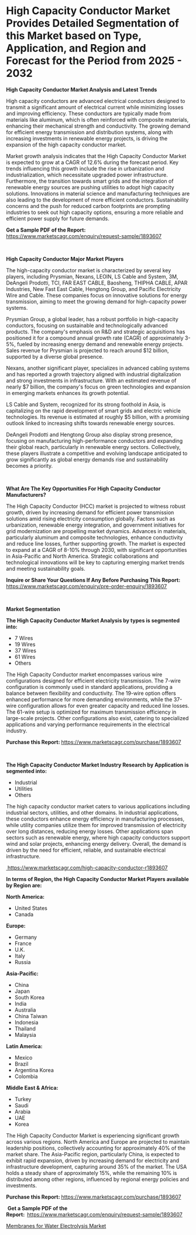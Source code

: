 <p><h1>High Capacity Conductor Market Provides Detailed Segmentation of this Market based on Type, Application, and Region and Forecast for the Period from 2025 - 2032</h1></p><p><strong>High Capacity Conductor Market Analysis and Latest Trends</strong></p>
<p><p>High capacity conductors are advanced electrical conductors designed to transmit a significant amount of electrical current while minimizing losses and improving efficiency. These conductors are typically made from materials like aluminum, which is often reinforced with composite materials, enhancing their mechanical strength and conductivity. The growing demand for efficient energy transmission and distribution systems, along with increasing investments in renewable energy projects, is driving the expansion of the high capacity conductor market.</p><p>Market growth analysis indicates that the High Capacity Conductor Market is expected to grow at a CAGR of 12.6% during the forecast period. Key trends influencing this growth include the rise in urbanization and industrialization, which necessitate upgraded power infrastructure. Furthermore, the transition towards smart grids and the integration of renewable energy sources are pushing utilities to adopt high capacity solutions. Innovations in material science and manufacturing techniques are also leading to the development of more efficient conductors. Sustainability concerns and the push for reduced carbon footprints are prompting industries to seek out high capacity options, ensuring a more reliable and efficient power supply for future demands.</p></p>
<p><strong>Get a Sample PDF of the Report:&nbsp;</strong> <a href="https://www.marketscagr.com/enquiry/request-sample/1893607?utm_campaign=2041&utm_medium=2&utm_source=Github&utm_content=ia&utm_term=03042025&utm_id=high-capacity-conductor">https://www.marketscagr.com/enquiry/request-sample/1893607</a></p>
<p>&nbsp;</p>
<p><strong>High Capacity Conductor Major Market Players</strong></p>
<p><p>The high-capacity conductor market is characterized by several key players, including Prysmian, Nexans, LEOIN, LS Cable and System, 3M, DeAngeli Prodotti, TCI, FAR EAST CABLE, Baosheng, THIPHA CABLE, APAR Industries, New Fast East Cable, Hengtong Group, and Pacific Electricity Wire and Cable. These companies focus on innovative solutions for energy transmission, aiming to meet the growing demand for high-capacity power systems.</p><p>Prysmian Group, a global leader, has a robust portfolio in high-capacity conductors, focusing on sustainable and technologically advanced products. The company's emphasis on R&D and strategic acquisitions has positioned it for a compound annual growth rate (CAGR) of approximately 3-5%, fueled by increasing energy demand and renewable energy projects. Sales revenue for Prysmian is projected to reach around $12 billion, supported by a diverse global presence.</p><p>Nexans, another significant player, specializes in advanced cabling systems and has reported a growth trajectory aligned with industrial digitalization and strong investments in infrastructure. With an estimated revenue of nearly $7 billion, the company's focus on green technologies and expansion in emerging markets enhances its growth potential.</p><p>LS Cable and System, recognized for its strong foothold in Asia, is capitalizing on the rapid development of smart grids and electric vehicle technologies. Its revenue is estimated at roughly $5 billion, with a promising outlook linked to increasing shifts towards renewable energy sources.</p><p>DeAngeli Prodotti and Hengtong Group also display strong presence, focusing on manufacturing high-performance conductors and expanding their global reach, particularly in renewable energy sectors. Collectively, these players illustrate a competitive and evolving landscape anticipated to grow significantly as global energy demands rise and sustainability becomes a priority.</p></p>
<p>&nbsp;</p>
<p><strong>What Are The Key Opportunities For High Capacity Conductor Manufacturers?</strong></p>
<p><p>The High Capacity Conductor (HCC) market is projected to witness robust growth, driven by increasing demand for efficient power transmission solutions amid rising electricity consumption globally. Factors such as urbanization, renewable energy integration, and government initiatives for grid modernization are propelling market dynamics. Advances in materials, particularly aluminum and composite technologies, enhance conductivity and reduce line losses, further supporting growth. The market is expected to expand at a CAGR of 8-10% through 2030, with significant opportunities in Asia-Pacific and North America. Strategic collaborations and technological innovations will be key to capturing emerging market trends and meeting sustainability goals.</p></p>
<p><strong>Inquire or Share Your Questions If Any Before Purchasing This Report:</strong> <a href="https://www.marketscagr.com/enquiry/pre-order-enquiry/1893607?utm_campaign=2041&utm_medium=2&utm_source=Github&utm_content=ia&utm_term=03042025&utm_id=high-capacity-conductor">https://www.marketscagr.com/enquiry/pre-order-enquiry/1893607</a></p>
<p>&nbsp;</p>
<p><strong>Market Segmentation</strong></p>
<p><strong>The High Capacity Conductor Market Analysis by types is segmented into:</strong></p>
<p><ul><li>7 Wires</li><li>19 Wires</li><li>37 Wires</li><li>61 Wires</li><li>Others</li></ul></p>
<p><p>The High Capacity Conductor market encompasses various wire configurations designed for efficient electricity transmission. The 7-wire configuration is commonly used in standard applications, providing a balance between flexibility and conductivity. The 19-wire option offers enhanced performance for more demanding environments, while the 37-wire configuration allows for even greater capacity and reduced line losses. The 61-wire setup is optimized for maximum transmission efficiency in large-scale projects. Other configurations also exist, catering to specialized applications and varying performance requirements in the electrical industry.</p></p>
<p><strong>Purchase this Report:&nbsp;</strong><a href="https://www.marketscagr.com/purchase/1893607?utm_campaign=2041&utm_medium=2&utm_source=Github&utm_content=ia&utm_term=03042025&utm_id=high-capacity-conductor">https://www.marketscagr.com/purchase/1893607</a></p>
<p>&nbsp;</p>
<p><strong>The High Capacity Conductor Market Industry Research by Application is segmented into:</strong></p>
<p><ul><li>Industrial</li><li>Utilities</li><li>Others</li></ul></p>
<p><p>The high capacity conductor market caters to various applications including industrial sectors, utilities, and other domains. In industrial applications, these conductors enhance energy efficiency in manufacturing processes, while utility companies utilize them for improved transmission of electricity over long distances, reducing energy losses. Other applications span sectors such as renewable energy, where high capacity conductors support wind and solar projects, enhancing energy delivery. Overall, the demand is driven by the need for efficient, reliable, and sustainable electrical infrastructure.</p></p>
<p><a href="https://www.marketscagr.com/high-capacity-conductor-r1893607?utm_campaign=2041&utm_medium=2&utm_source=Github&utm_content=ia&utm_term=03042025&utm_id=high-capacity-conductor">&nbsp;https://www.marketscagr.com/high-capacity-conductor-r1893607</a></p>
<p><strong>In terms of Region, the High Capacity Conductor Market Players available by Region are:</strong></p>
<p>
    <p> <strong> North America: </strong>
        <ul>
            <li>United States</li>
            <li>Canada</li>
        </ul>
        </p> 
    <p> <strong> Europe: </strong>
        <ul>
            <li>Germany</li>
            <li>France</li>
            <li>U.K.</li>
            <li>Italy</li>
            <li>Russia</li>
        </ul>
        </p> 
    <p> <strong> Asia-Pacific: </strong>
        <ul>
            <li>China</li>
            <li>Japan</li>
            <li>South Korea</li>
            <li>India</li>
            <li>Australia</li>
            <li>China Taiwan</li>
            <li>Indonesia</li>
            <li>Thailand</li>
            <li>Malaysia</li>
        </ul>
        </p> 
    <p> <strong> Latin America: </strong>
        <ul>
            <li>Mexico</li>
            <li>Brazil</li>
            <li>Argentina Korea</li>
            <li>Colombia</li>
        </ul>
        </p> 
    <p> <strong> Middle East & Africa: </strong>
        <ul>
            <li>Turkey</li>
            <li>Saudi</li>
            <li>Arabia</li>
            <li>UAE</li>
            <li>Korea</li>
        </ul>
    </p>
    </p>
<p><p>The High Capacity Conductor Market is experiencing significant growth across various regions. North America and Europe are projected to maintain leadership positions, collectively accounting for approximately 40% of the market share. The Asia-Pacific region, particularly China, is expected to exhibit rapid expansion, driven by increasing demand for electricity and infrastructure development, capturing around 35% of the market. The USA holds a steady share of approximately 15%, while the remaining 10% is distributed among other regions, influenced by regional energy policies and investments.</p></p>
<p><strong>Purchase this Report: </strong><a href="https://www.marketscagr.com/purchase/1893607?utm_campaign=2041&utm_medium=2&utm_source=Github&utm_content=ia&utm_term=03042025&utm_id=high-capacity-conductor">https://www.marketscagr.com/purchase/1893607</a></p>
<p>&nbsp;<strong>Get a Sample PDF of the Report:&nbsp;&nbsp;</strong><a href="https://www.marketscagr.com/enquiry/request-sample/1893607?utm_campaign=2041&utm_medium=2&utm_source=Github&utm_content=ia&utm_term=03042025&utm_id=high-capacity-conductor">https://www.marketscagr.com/enquiry/request-sample/1893607</a></p>
<p><strong></strong></p>
<p><p><a href="https://github.com/irfadac/Market-Research-Report-List-5/blob/main/membranes-for-water-electrolysis-market.md?utm_campaign=2041&utm_medium=2&utm_source=Github&utm_content=ia&utm_term=03042025&utm_id=high-capacity-conductor">Membranes for Water Electrolysis Market</a></p></p>